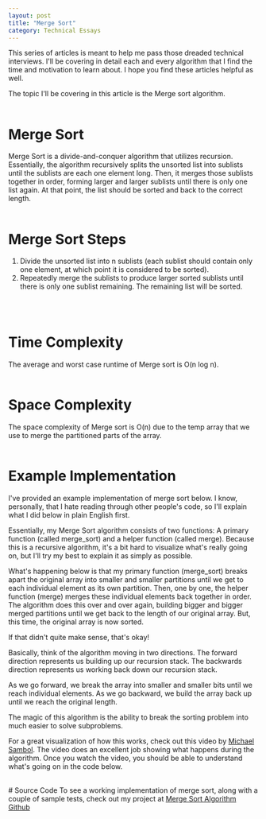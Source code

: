 ```yaml
---
layout: post 
title: "Merge Sort"
category: Technical Essays
---
```


This series of articles is meant to help me pass those dreaded technical interviews. I'll be covering in detail each and every algorithm that I find the time and motivation to learn about. I hope you find these articles helpful as well. 

The topic I'll be covering in this article is the Merge sort algorithm. 
<br/><br/>

# Merge Sort 
Merge Sort is a divide-and-conquer algorithm that utilizes recursion. Essentially, the algorithm recursively splits the unsorted list into sublists until the sublists are each one element long. Then, it merges those sublists together in order, forming larger and larger sublists until there is only one list again. At that point, the list should be sorted and back to the correct length.
<br/>
<br/>

# Merge Sort Steps
1. Divide the unsorted list into n sublists (each sublist should contain only one element, at which point it is considered to be sorted).
2. Repeatedly merge the sublists to produce larger sorted sublists until there is only one sublist remaining. The remaining list will be sorted. 
<br/>
<br/>

# Time Complexity
The average and worst case runtime of Merge sort is O(n log n). 
<br/>
<br/>

# Space Complexity
The space complexity of Merge sort is O(n) due to the temp array that we use to merge the partitioned parts of the array.
<br/>
<br/>

# Example Implementation 
I've provided an example implementation of merge sort below. I know, personally, that I hate reading through other people's code, so I'll explain what I did below in plain English first. 

Essentially, my Merge Sort algorithm consists of two functions: A primary function (called merge_sort) and a helper function (called merge). Because this is a recursive algorithm, it's a bit hard to visualize what's really going on, but I'll try my best to explain it as simply as possible. 

What's happening below is that my primary function (merge_sort) breaks apart the original array into smaller and smaller partitions until we get to each individual element as its own partition. Then, one by one, the helper function (merge) merges these individual elements back together in order. The algorithm does this over and over again, building bigger and bigger merged partitions until we get back to the length of our original array. But, this time, the original array is now sorted. 

If that didn't quite make sense, that's okay!

Basically, think of the algorithm moving in two directions. The forward direction represents us building up our recursion stack. The backwards direction represents us working back down our recursion stack. 

As we go forward, we break the array into smaller and smaller bits until we reach individual elements. As we go backward, we build the array back up until we reach the original length.

The magic of this algorithm is the ability to break the sorting problem into much easier to solve subproblems. 

For a great visualization of how this works, check out this video by [Michael Sambol](https://www.youtube.com/watch?v=4VqmGXwpLqc&ab_channel=MichaelSambol). The video does an excellent job showing what happens during the algorithm. Once you watch the video, you should be able to understand what's going on in the code below. 

<script src="https://gist.github.com/mdemichele/050d2b9642e46643ec344528860c7472.js"></script>
<br/>
# Source Code 
To see a working implementation of merge sort, along with a couple of sample tests, check out my  project at <a href="https://github.com/mdemichele/c_algorithms_and_data_structures/tree/master/sorting_algorithms/merge_sort" target="_blank">Merge Sort Algorithm Github</a>

